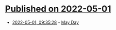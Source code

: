 # [Published on 2022-05-01](index.md)

* [2022-05-01, 09:35:28](https://news.ycombinator.com/item?id=31223493) - [May Day](https://en.wikipedia.org/wiki/May_Day)
